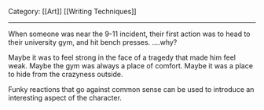 Category: [[Art]] [[Writing Techniques]]
___
When someone was near the 9-11 incident, their first action was to head to their university gym, and hit bench presses. ....why? 

Maybe it was to feel strong in the face of a tragedy that made him feel weak.
Maybe the gym was always a place of comfort. 
Maybe it was a place to hide from the crazyness outside. 

Funky reactions that go against common sense can be used to introduce an interesting aspect of the character. 

